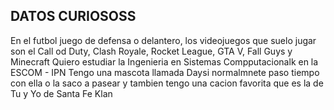 ## DATOS CURIOSOSS
En el futbol juego de defensa o delantero, los videojuegos que suelo jugar son el Call od Duty, Clash Royale, Rocket League, GTA V, Fall Guys y Minecraft Quiero estudiar la Ingenieria en Sistemas Compputacionalk en la ESCOM - IPN Tengo una mascota llamada Daysi normalmnete paso tiempo con ella o la saco a pasear y tambien tengo una cacion favorita que es la de Tu y Yo de Santa Fe Klan
